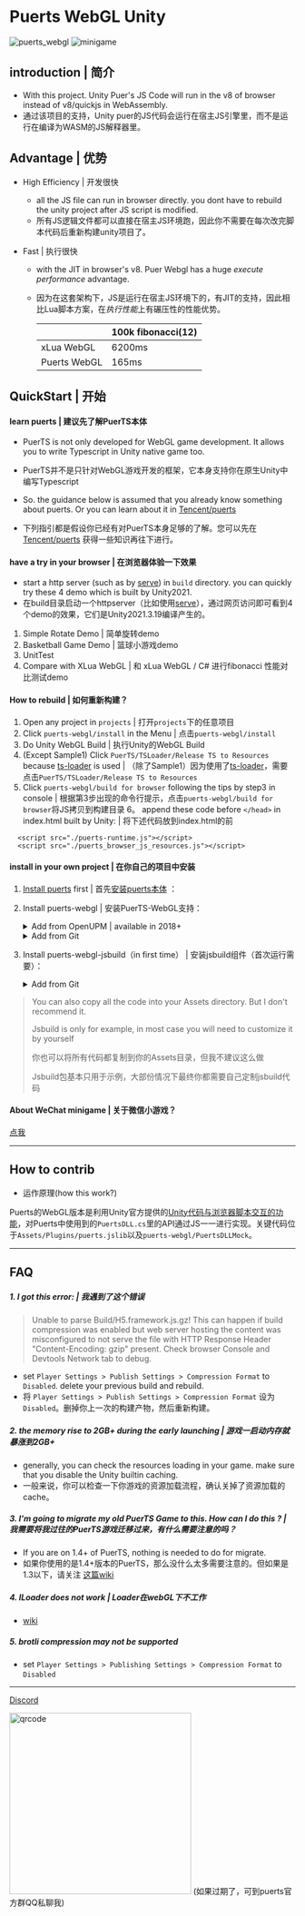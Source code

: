 # Puerts WebGL Unity
![puerts_webgl](https://img.shields.io/badge/release-v1.0.0-blue.svg)
![minigame](https://img.shields.io/badge/-minigame-grey.svg?logo=wechat)

## introduction | 简介

* With this project. Unity Puer's JS Code will run in the v8 of browser instead of v8/quickjs in WebAssembly.
* 通过该项目的支持，Unity puer的JS代码会运行在宿主JS引擎里，而不是运行在编译为WASM的JS解释器里。

## Advantage | 优势

* High Efficiency | 开发很快
  * all the JS file can run in browser directly. you dont have to rebuild the unity project after JS script is modified.
  * 所有JS逻辑文件都可以直接在宿主JS环境跑，因此你不需要在每次改完脚本代码后重新构建unity项目了。

* Fast | 执行很快
  * with the JIT in browser's v8. Puer Webgl has a huge *execute performance* advantage.
  * 因为在这套架构下，JS是运行在宿主JS环境下的，有JIT的支持，因此相比Lua脚本方案，在*执行性能*上有碾压性的性能优势。

      |       | 100k fibonacci(12) |
      | ---  |    ---    |
      |xLua WebGL   |    6200ms    |
      |Puerts WebGL |   165ms     |

## QuickStart | 开始

#### learn puerts | 建议先了解PuerTS本体
* PuerTS is not only developed for WebGL game development. It allows you to write Typescript in Unity native game too.
* PuerTS并不是只针对WebGL游戏开发的框架，它本身支持你在原生Unity中编写Typescript

* So. the guidance below is assumed that you already know something about puerts. Or you can learn about it in [Tencent/puerts](https://github.com/Tencent/puerts)
* 下列指引都是假设你已经有对PuerTS本身足够的了解。您可以先在 [Tencent/puerts](https://github.com/Tencent/puerts) 获得一些知识再往下进行。

#### have a try in your browser | 在浏览器体验一下效果

* start a http server (such as by [serve](https://www.npmjs.com/package/serve)) in `build` directory. you can quickly try these 4 demo which is built by Unity2021.
* 在build目录启动一个httpserver（比如使用[serve](https://www.npmjs.com/package/serve)），通过网页访问即可看到4个demo的效果，它们是Unity2021.3.19编译产生的。

1. Simple Rotate Demo | 简单旋转demo
2. Basketball Game Demo | 篮球小游戏demo
3. UnitTest
4. Compare with XLua WebGL | 和 xLua WebGL / C# 进行fibonacci 性能对比测试demo

#### How to rebuild | 如何重新构建？
1. Open any project in `projects` | 打开`projects`下的任意项目
2. Click `puerts-webgl/install` in the Menu | 点击`puerts-webgl/install`
3. Do Unity WebGL Build | 执行Unity的WebGL Build
4. (Except Sample1) Click `PuerTS/TSLoader/Release TS to Resources` because [ts-loader](https://github.com/zombieyang/puerts-ts-loader) is used | （除了Sample1）因为使用了[ts-loader](https://github.com/zombieyang/puerts-ts-loader)，需要点击`PuerTS/TSLoader/Release TS to Resources`
5. Click `puerts-webgl/build for browser` following the tips by step3 in console | 根据第3步出现的命令行提示，点击`puerts-webgl/build for browser`将JS拷贝到构建目录
6。 append these code before `</head>` in index.html built by Unity: | 将下述代码放到index.html的</head>前
```
  <script src="./puerts-runtime.js"></script>
  <script src="./puerts_browser_js_resources.js"></script>
```

#### install in your own project | 在你自己的项目中安装

1. [Install puerts](https://github.com/Tencent/puerts/blob/master/doc/unity/install.md) first | 首先[安装puerts本体](https://github.com/Tencent/puerts/blob/master/doc/unity/install.md) ：

2. Install puerts-webgl | 安装PuerTS-WebGL支持：
    <details>
    <summary>Add from OpenUPM | available in 2018+</summary>

    你可按照[OpenUPM](https://openupm.com/)所支持的方式安装该包：https://openupm.com/packages/com.tencent.puerts.webgl/

    </details>

    <details>
    <summary>Add from Git</summary>

    带有upm的unity版本，可以使用这种方式安装
    
    - git clone `[https://github.com/chexiongsheng/puerts_unity_demo.git](https://github.com/zombieyang/puerts_unity_webgl_demo.git)`
    - open Package Manager
    - click `+`
    - select `Add from File`
    - select [your cloned path]/packages/webgl/upm/package.json 
    - click `Add`
    </details>
    
3. Install puerts-webgl-jsbuild（in first time） | 安装jsbuild组件（首次运行需要）：
    <details>
    <summary>Add from Git</summary>

    带有upm的unity版本，可以使用这种方式安装
    
    - git clone `[https://github.com/chexiongsheng/puerts_unity_demo.git](https://github.com/zombieyang/puerts_unity_webgl_demo.git)`
    - open Package Manager
    - click `+`
    - select `Add from File`
    - select [your cloned path]/packages/webgl/upm/package.json 
    - click `Add`
    </details>

> You can also copy all the code into your Assets directory. But I don't recommend it.
> 
> Jsbuild is only for example, in most case you will need to customize it by yourself
>
> 你也可以将所有代码都复制到你的Assets目录，但我不建议这么做
> 
> Jsbuild包基本只用于示例，大部份情况下最终你都需要自己定制jsbuild代码

#### About WeChat minigame | 关于微信小游戏？
[点我](./minigame.md)
  

----------------------------------------------

## How to contrib
* 运作原理(how this work?)

Puerts的WebGL版本是利用Unity官方提供的[Unity代码与浏览器脚本交互的功能](https://docs.unity3d.com/2018.4/Documentation/Manual/webgl-interactingwithbrowserscripting.html)，对Puerts中使用到的`PuertsDLL.cs`里的API通过JS一一进行实现。关键代码位于`Assets/Plugins/puerts.jslib`以及`puerts-webgl/PuertsDLLMock`。

----------------------------------------------
## FAQ
##### 1. I got this error: | 我遇到了这个错误
> Unable to parse Build/H5.framework.js.gz! This can happen if build compression was enabled but web server hosting the content was misconfigured to not serve the file with HTTP Response Header "Content-Encoding: gzip" present. Check browser Console and Devtools Network tab to debug.
  * set `Player Settings > Publish Settings > Compression Format` to `Disabled`. delete your previous build and rebuild.
  * 将 `Player Settings > Publish Settings > Compression Format` 设为 `Disabled`。删掉你上一次的构建产物，然后重新构建。

##### 2. the memory rise to 2GB+ during the early launching | 游戏一启动内存就暴涨到2GB+
  * generally, you can check the resources loading in your game. make sure that you disable the Unity builtin caching.
  * 一般来说，你可以检查一下你游戏的资源加载流程，确认关掉了资源加载的cache。

##### 3. I'm going to migrate my old PuerTS Game to this. How can I do this ? | 我需要将我过往的PuerTS游戏迁移过来，有什么需要注意的吗？
  * If you are on 1.4+ of PuerTS, nothing is needed to do for migrate.
  * 如果你使用的是1.4+版本的PuerTS，那么没什么太多需要注意的。但如果是1.3以下，请关注 [这篇wiki](https://github.com/zombieyang/puerts_unity_webgl_demo/wiki/%E5%A6%82%E4%BD%95%E4%BB%8E%E5%8E%9F%E6%9C%89%E7%9A%84PuerTS%E9%A1%B9%E7%9B%AE%E4%B8%AD%E8%BF%81%E7%A7%BB%E8%BF%87%E6%9D%A5%EF%BC%9F)
  
##### 4. ILoader does not work | Loader在webGL下不工作
  * [wiki](https://github.com/zombieyang/puerts_unity_webgl_demo/wiki/%E6%95%99%E5%AD%A6%E6%AD%A5%E9%AA%A4%E4%B8%AD%EF%BC%8C%60%E6%9E%84%E5%BB%BA%60%E5%AE%9E%E9%99%85%E5%81%9A%E4%BA%86%E4%BB%80%E4%B9%88%EF%BC%9F)
  
##### 5. brotli compression may not be supported
  * set `Player Settings > Publishing Settings > Compression Format` to `Disabled`
  
----------------------------------------------

[Discord](https://discord.gg/RYRY7D833n)

<img src="https://github.com/zombieyang/puerts_unity_webgl_demo/assets/5595819/df530add-6490-43da-aca9-906830b69abc" alt="qrcode" width="320" height="320"/>
(如果过期了，可到puerts官方群QQ私聊我)
